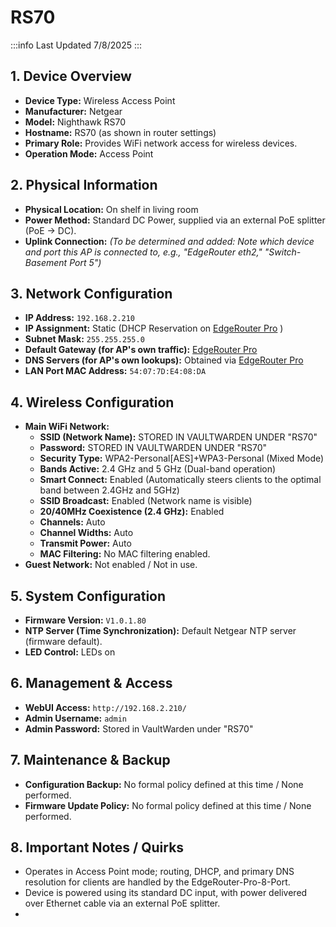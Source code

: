 # RS70

:::info
Last Updated 7/8/2025
:::

## **1\. Device Overview**

- **Device Type:** Wireless Access Point
- **Manufacturer:** Netgear
- **Model:** Nighthawk RS70
- **Hostname:** RS70 (as shown in router settings)
- **Primary Role:** Provides WiFi network access for wireless devices.
- **Operation Mode:** Access Point

## **2\. Physical Information**

- **Physical Location:** On shelf in living room
- **Power Method:** Standard DC Power, supplied via an external PoE splitter (PoE -> DC).
- **Uplink Connection:** _(To be determined and added: Note which device and port this AP is connected to, e.g., "EdgeRouter eth2," "Switch-Basement Port 5")_

## **3\. Network Configuration**

- **IP Address:** `192.168.2.210`
- **IP Assignment:** Static (DHCP Reservation on [EdgeRouter Pro](../Routers/EdgeRouter%20Pro.md) )
- **Subnet Mask:** `255.255.255.0`
- **Default Gateway (for AP's own traffic):** [EdgeRouter Pro](../Routers/EdgeRouter%20Pro.md)
- **DNS Servers (for AP's own lookups):** Obtained via [EdgeRouter Pro](../Routers/EdgeRouter%20Pro.md)
- **LAN Port MAC Address:** `54:07:7D:E4:08:DA`

## **4\. Wireless Configuration**

- **Main WiFi Network:**
    - **SSID (Network Name):** STORED IN VAULTWARDEN UNDER "RS70"
    - **Password:** STORED IN VAULTWARDEN UNDER "RS70"
    - **Security Type:** WPA2-Personal\[AES\]+WPA3-Personal (Mixed Mode)
    - **Bands Active:** 2.4 GHz and 5 GHz (Dual-band operation)
    - **Smart Connect:** Enabled (Automatically steers clients to the optimal band between 2.4GHz and 5GHz)
    - **SSID Broadcast:** Enabled (Network name is visible)
    - **20/40MHz Coexistence (2.4 GHz):** Enabled
    - **Channels:** Auto
    - **Channel Widths:** Auto
    - **Transmit Power:** Auto
    - **MAC Filtering:** No MAC filtering enabled.
- **Guest Network:** Not enabled / Not in use.

## **5\. System Configuration**

- **Firmware Version:** `V1.0.1.80`
- **NTP Server (Time Synchronization):** Default Netgear NTP server (firmware default).
- **LED Control:** LEDs on

## **6\. Management & Access**

- **WebUI Access:** `http://192.168.2.210/`
- **Admin Username:** `admin`
- **Admin Password:** Stored in VaultWarden under "RS70"

## **7\. Maintenance & Backup**

- **Configuration Backup:** No formal policy defined at this time / None performed.
- **Firmware Update Policy:** No formal policy defined at this time / None performed.

## **8\. Important Notes / Quirks**

- Operates in Access Point mode; routing, DHCP, and primary DNS resolution for clients are handled by the EdgeRouter-Pro-8-Port.
- Device is powered using its standard DC input, with power delivered over Ethernet cable via an external PoE splitter.
-